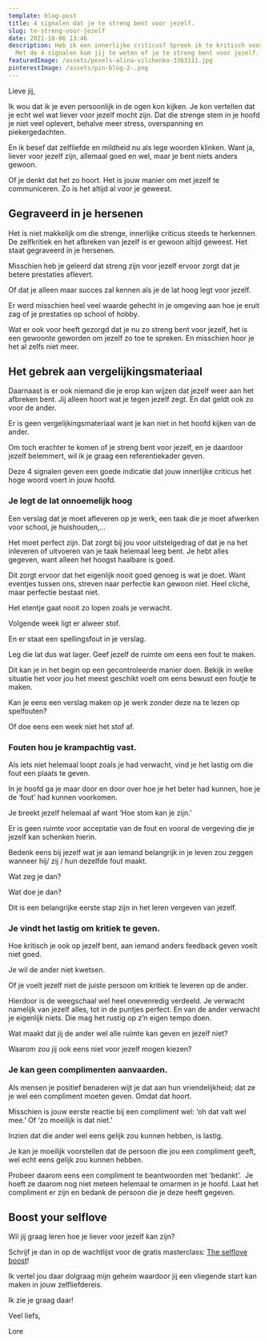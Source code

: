 ```yaml
---
template: blog-post
title: 4 signalen dat je te streng bent voor jezelf.
slug: te-streng-voor-jezelf
date: 2021-10-06 13:46
description: Heb ik een innerlijke criticus? Spreek ik te kritisch voor mezelf?
  Met de 4 signalen kom jij te weten of je te streng bent voor jezelf.
featuredImage: /assets/pexels-alina-vilchenko-3363111.jpg
pinterestImage: /assets/pin-blog-2-.png
---
```

Lieve jij,

Ik wou dat ik je even persoonlijk in de ogen kon kijken. Je kon vertellen dat je echt wel wat liever voor jezelf mocht zijn. Dat die strenge stem in je hoofd je niet veel oplevert, behalve meer stress, overspanning en piekergedachten. 

En ik besef dat zelfliefde en mildheid nu als lege woorden klinken. Want ja, liever voor jezelf zijn, allemaal goed en wel, maar je bent niets anders gewoon.

Of je denkt dat het zo hoort. Het is jouw manier om met jezelf te communiceren. Zo is het altijd al voor je geweest. 

## Gegraveerd in je hersenen 

Het is niet makkelijk om die strenge, innerlijke criticus steeds te herkennen. De zelfkritiek en het afbreken van jezelf is er gewoon altijd geweest. Het staat gegraveerd in je hersenen.

Misschien heb je geleerd dat streng zijn voor jezelf ervoor zorgt dat je betere prestaties aflevert. 

Of dat je alleen maar succes zal kennen als je de lat hoog legt voor jezelf. 

Er werd misschien heel veel waarde gehecht in je omgeving aan hoe je eruit zag of je prestaties op school of hobby. 

Wat er ook voor heeft gezorgd dat je nu zo streng bent voor jezelf, het is een gewoonte geworden om jezelf zo toe te spreken. En misschien hoor je het al zelfs niet meer. 

## Het gebrek aan vergelijkingsmateriaal 

Daarnaast is er ook niemand die je erop kan wijzen dat jezelf weer aan het afbreken bent. Jij alleen hoort wat je tegen jezelf zegt. En dat geldt ook zo voor de ander. 

Er is geen vergelijkingsmateriaal want je kan niet in het hoofd kijken van de ander. 

Om toch erachter te komen of je streng bent voor jezelf, en je daardoor jezelf belemmert, wil ik je graag een referentiekader geven.

Deze 4 signalen geven een goede indicatie dat jouw innerlijke criticus het hoge woord voert in jouw hoofd. 

### Je legt de lat onnoemelijk hoog

Een verslag dat je moet afleveren op je werk, een taak die je moet afwerken voor school, je huishouden,... 

Het moet perfect zijn. Dat zorgt bij jou voor uitstelgedrag of dat je na het inleveren of uitvoeren van je taak helemaal leeg bent. Je hebt alles gegeven, want alleen het hoogst haalbare is goed. 

Dit zorgt ervoor dat het eigenlijk nooit goed genoeg is wat je doet. Want eventjes tussen ons, streven naar perfectie kan gewoon niet. Heel cliché, maar perfectie bestaat niet.

Het etentje gaat nooit zo lopen zoals je verwacht. 

Volgende week ligt er alweer stof. 

En er staat een spellingsfout in je verslag. 

Leg die lat dus wat lager. Geef jezelf de ruimte om eens een fout te maken. 

Dit kan je in het begin op een gecontroleerde manier doen. Bekijk in welke situatie het voor jou het meest geschikt voelt om eens bewust een foutje te maken. 

Kan je eens een verslag maken op je werk zonder deze na te lezen op spelfouten? 

Of doe eens een week niet het stof af. 

### Fouten hou je krampachtig vast. 

Als iets niet helemaal loopt zoals je had verwacht, vind je het lastig om die fout een plaats te geven.

In je hoofd ga je maar door en door over hoe je het beter had kunnen, hoe je de ‘fout’ had kunnen voorkomen. 

Je breekt jezelf helemaal af want ‘Hoe stom kan je zijn.’ 

Er is geen ruimte voor acceptatie van de fout en vooral de vergeving die je jezelf kan schenken hierin. 

Bedenk eens bij jezelf wat je aan iemand belangrijk in je leven zou zeggen wanneer hij/ zij / hun dezelfde fout maakt. 

Wat zeg je dan? 

Wat doe je dan? 

Dit is een belangrijke eerste stap zijn in het leren vergeven van jezelf.

### Je vindt het lastig om kritiek te geven. 

Hoe kritisch je ook op jezelf bent, aan iemand anders feedback geven voelt niet goed.

Je wil de ander niet kwetsen.

Of je voelt jezelf niet de juiste persoon om kritiek te leveren op de ander. 

Hierdoor is de weegschaal wel heel onevenredig verdeeld. Je verwacht namelijk van jezelf alles, tot in de puntjes perfect. En van de ander verwacht je eigenlijk niets. Die mag het rustig op z’n eigen tempo doen. 

Wat maakt dat jij de ander wel alle ruimte kan geven en jezelf niet? 

Waarom zou jij ook eens niet voor jezelf mogen kiezen? 

### Je kan geen complimenten aanvaarden. 

Als mensen je positief benaderen wijt je dat aan hun vriendelijkheid; dat ze je wel een compliment moeten geven. Omdat dat hoort. 

Misschien is jouw eerste reactie bij een compliment wel: ‘oh dat valt wel mee.’ Of ‘zo moeilijk is dat niet.’ 

Inzien dat die ander wel eens gelijk zou kunnen hebben, is lastig. 

Je kan je moeilijk voorstellen dat de persoon die jou een compliment geeft, wel echt eens gelijk zou kunnen hebben.

Probeer daarom eens een compliment te beantwoorden met ‘bedankt’.  Je hoeft ze daarom nog niet meteen helemaal te omarmen in je hoofd. Laat het compliment er zijn en bedank de persoon die je deze heeft gegeven. 

## Boost your selflove

Wil jij graag leren hoe je liever voor jezelf kan zijn? 

Schrijf je dan in op de wachtlijst voor de gratis masterclass: [The selflove boost](https://www.bloomingyou.nl/boost)! 

Ik vertel jou daar dolgraag mijn geheim waardoor jij een vliegende start kan maken in jouw zelfliefdereis.

Ik zie je graag daar! 

Veel liefs,

Lore